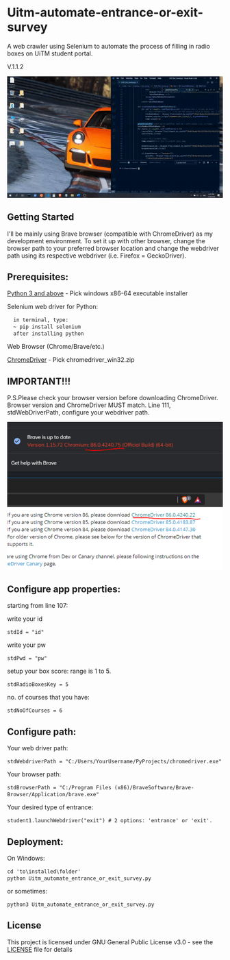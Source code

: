 # Uitm-automate-entrance-or-exit-survey
A web crawler using Selenium to automate the process of filling in radio boxes on UiTM student portal.

V.1.1.2

<p align="center">
  <img src="https://github.com/clementmaxwell/Uitm-automate-entrance-or-exit-survey/blob/master/demo.gif"
</p>

## Getting Started
I'll be mainly using Brave browser (compatible with ChromeDriver) as my development environment. To set it up with other browser, change the browser path to your preferred browser location and change the webdriver path using its respective webdriver (i.e. Firefox = GeckoDriver).

## Prerequisites:
[Python 3 and above](https://www.python.org/downloads/) - Pick windows x86-64 executable installer

Selenium web driver for Python:
```
  in terminal, type:
  ~ pip install selenium
  after installing python
```
Web Browser (Chrome/Brave/etc.)

[ChromeDriver](https://chromedriver.chromium.org/downloads) - Pick chromedriver_win32.zip

## IMPORTANT!!!
P.S.Please check your browser version before downloading ChromeDriver. Browser version and ChromeDriver MUST match.
Line 111, stdWebDriverPath, configure your webdriver path.
<p align="center">
  <img src="https://github.com/clementmaxwell/Uitm-automate-entrance-or-exit-survey/blob/master/webdriver.PNG"
</p>

## Configure app properties:
starting from line 107:

write your id
```
stdId = "id"
```
write your pw
```
stdPwd = "pw"
```
setup your box score: range is 1 to 5.
```
stdRadioBoxesKey = 5
```
no. of courses that you have:
```
stdNoOfCourses = 6
```

## Configure path:
Your web driver path:
```
stdWebdriverPath = "C:/Users/YourUsername/PyProjects/chromedriver.exe"
```
Your browser path:
```
stdBrowserPath = "C:/Program Files (x86)/BraveSoftware/Brave-Browser/Application/brave.exe"
```
Your desired type of entrance:
```
student1.launchWebdriver("exit") # 2 options: 'entrance' or 'exit'.
```

## Deployment:
On Windows:
```
cd 'to\installed\folder'
python Uitm_automate_entrance_or_exit_survey.py
```
or sometimes:
```
python3 Uitm_automate_entrance_or_exit_survey.py
```
## License
This project is licensed under GNU General Public License v3.0 - see the [LICENSE](LICENSE) file for details

